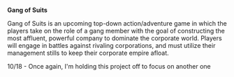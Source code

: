 **Gang of Suits**

Gang of Suits is an upcoming top-down action/adventure game in which the players take on the role of a gang member with the goal of constructing the most affluent, powerful company to dominate the corporate world. Players will engage in battles against rivaling corporations, and must utilize their management stills to keep their corporate empire afloat.

10/18 - Once again, I'm holding this project off to focus on another one 
